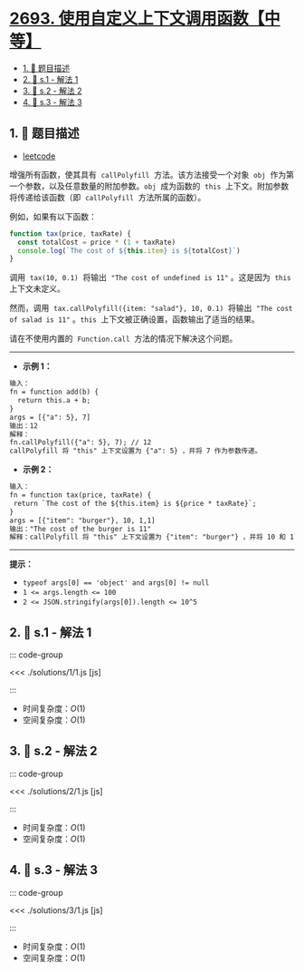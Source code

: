 # [2693. 使用自定义上下文调用函数【中等】](https://github.com/tnotesjs/TNotes.leetcode/tree/main/notes/2693.%20%E4%BD%BF%E7%94%A8%E8%87%AA%E5%AE%9A%E4%B9%89%E4%B8%8A%E4%B8%8B%E6%96%87%E8%B0%83%E7%94%A8%E5%87%BD%E6%95%B0%E3%80%90%E4%B8%AD%E7%AD%89%E3%80%91)

<!-- region:toc -->

- [1. 📝 题目描述](#1--题目描述)
- [2. 🎯 s.1 - 解法 1](#2--s1---解法-1)
- [3. 🎯 s.2 - 解法 2](#3--s2---解法-2)
- [4. 🎯 s.3 - 解法 3](#4--s3---解法-3)

<!-- endregion:toc -->

## 1. 📝 题目描述

- [leetcode](https://leetcode.cn/problems/call-function-with-custom-context/)

增强所有函数，使其具有  `callPolyfill`  方法。该方法接受一个对象  `obj`  作为第一个参数，以及任意数量的附加参数。`obj`  成为函数的  `this`  上下文。附加参数将传递给该函数（即  `callPolyfill`  方法所属的函数）。

例如，如果有以下函数：

```javascript
function tax(price, taxRate) {
  const totalCost = price * (1 + taxRate)
  console.log(`The cost of ${this.item} is ${totalCost}`)
}
```

调用  `tax(10, 0.1)`  将输出  `"The cost of undefined is 11"` 。这是因为  `this`  上下文未定义。

然而，调用  `tax.callPolyfill({item: "salad"}, 10, 0.1)`  将输出  `"The cost of salad is 11"` 。`this`  上下文被正确设置，函数输出了适当的结果。

请在不使用内置的  `Function.call`  方法的情况下解决这个问题。

---

- **示例 1：**

```txt
输入：
fn = function add(b) {
  return this.a + b;
}
args = [{"a": 5}, 7]
输出：12
解释：
fn.callPolyfill({"a": 5}, 7); // 12
callPolyfill 将 "this" 上下文设置为 {"a": 5} ，并将 7 作为参数传递。
```

- **示例 2：**

```txt
输入：
fn = function tax(price, taxRate) {
 return `The cost of the ${this.item} is ${price * taxRate}`;
}
args = [{"item": "burger"}, 10, 1,1]
输出："The cost of the burger is 11"
解释：callPolyfill 将 "this" 上下文设置为 {"item": "burger"} ，并将 10 和 1.1 作为附加参数传递。
```

---

**提示：**

- `typeof args[0] == 'object' and args[0] != null`
- `1 <= args.length <= 100`
- `2 <= JSON.stringify(args[0]).length <= 10^5`

## 2. 🎯 s.1 - 解法 1

::: code-group

<<< ./solutions/1/1.js [js]

:::

- 时间复杂度：$O(1)$
- 空间复杂度：$O(1)$

## 3. 🎯 s.2 - 解法 2

::: code-group

<<< ./solutions/2/1.js [js]

:::

- 时间复杂度：$O(1)$
- 空间复杂度：$O(1)$

## 4. 🎯 s.3 - 解法 3

::: code-group

<<< ./solutions/3/1.js [js]

:::

- 时间复杂度：$O(1)$
- 空间复杂度：$O(1)$
